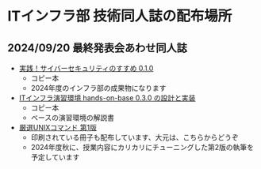 # ITインフラ部 技術同人誌の配布場所

## 2024/09/20 最終発表会あわせ同人誌

- [実践！サイバーセキュリティのすすめ 0.1.0](techbook-hands-on-cse2024.0.1.0.pdf)
    - コピー本
    - 2024年度のインフラ部の成果物になります
- [ITインフラ演習環境 hands-on-base 0.3.0 の設計と実装](hands-on-base-setup.0.3.0.pdf)
    - コピー本
    - ベースの演習環境の解説書
- [厳選UNIXコマンド 第1版](https://selected-unix-commands.techbooks.fml.org/)
    - 印刷されている冊子も配布しています、大元は、こちらからどうぞ
    - 2024年度秋に、授業内容にカリカリにチューニングした第2版の執筆を予定しています
